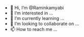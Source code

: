 - 👋 Hi, I’m @Raminkamyabi
- 👀 I’m interested in ...
- 🌱 I’m currently learning ...
- 💞️ I’m looking to collaborate on ...
- 📫 How to reach me ...

<!---
Raminkamyabi/Raminkamyabi is a ✨ special ✨ repository because its `README.md` (this file) appears on your GitHub profile.
You can click the Preview link to take a look at your changes.
--->
